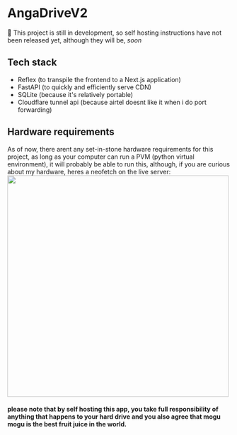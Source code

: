 # AngaDriveV2

🔰 This project is still in development, so self hosting instructions have not been released yet, although they will be, *soon*

## Tech stack
- Reflex (to transpile the frontend to a Next.js application)
- FastAPI (to quickly and efficiently serve CDN)
- SQLite (because it's relatively portable)
- Cloudflare tunnel api (because airtel doesnt like it when i do port forwarding)

## Hardware requirements
As of now, there arent any set-in-stone hardware requirements for this project, as long as your computer can run a PVM (python virtual environment), it will probably be able to run this, although, if you are curious about my hardware, heres a neofetch on the live server:
<img src="https://cdn.anga.pro/i/6511eb5be9d4.png" width="500px" height="auto">

#### please note that by self hosting this app, you take full responsibility of anything that happens to your hard drive and you also agree that mogu mogu is the best fruit juice in the world.
